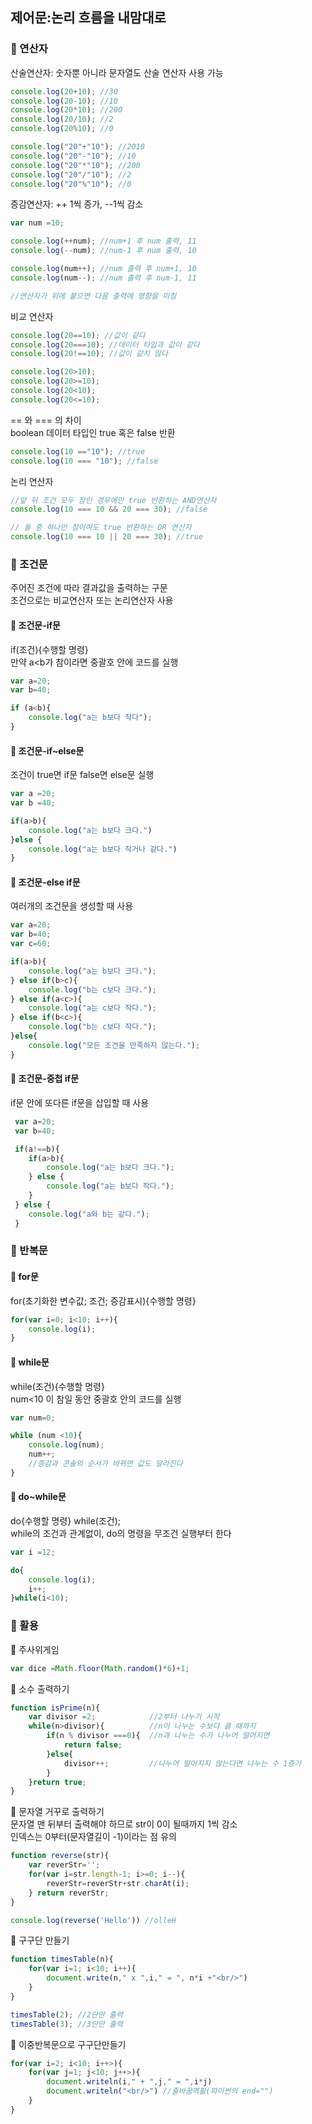 ## 제어문:논리 흐름을 내맘대로

### 📌 연산자
산술연산자: 숫자뿐 아니라 문자열도 산술 연산자 사용 가능
```js
console.log(20+10); //30
console.log(20-10); //10
console.log(20*10); //200
console.log(20/10); //2
console.log(20%10); //0
```
```js
console.log("20"+"10"); //2010
console.log("20"-"10"); //10
console.log("20"*"10"); //200
console.log("20"/"10"); //2
console.log("20"%"10"); //0
```

증감연산자: ++ 1씩 증가, --1씩 감소
```js
var num =10;

console.log(++num); //num+1 후 num 출력, 11
console.log(--num); //num-1 후 num 출력, 10

console.log(num++); //num 출력 후 num+1, 10
console.log(num--); //num 출력 후 num-1, 11

//연산자가 뒤에 붙으면 다음 출력에 영향을 미침

```

비교 연산자
```js
console.log(20==10); //값이 같다
console.log(20===10); //데이터 타입과 값이 같다
console.log(20!==10); //값이 같지 않다

console.log(20>10); 
console.log(20>=10); 
console.log(20<10); 
console.log(20<=10); 
```

== 와 === 의 차이    
boolean 데이터 타입인 true 혹은 false 반환
```js
console.log(10 =="10"); //true
console.log(10 === "10"); //false
```

논리 연산자
```js
//앞 뒤 조건 모두 참인 경우에만 true 반환하는 AND연산자
console.log(10 === 10 && 20 === 30); //false

// 둘 중 하나만 참이여도 true 반환하는 OR 연산자
console.log(10 === 10 || 20 === 30); //true 
```


### 📌 조건문    
주어진 조건에 따라 결과값을 출력하는 구문    
조건으로는 비교연산자 또는 논리연산자 사용    

#### 💭 조건문-if문    
if(조건){수행할 명령}   
만약 a<b가 참이라면 중괄호 안에 코드를 실행
```js
var a=20;
var b=40;

if (a<b){
    console.log("a는 b보다 작다");
}
```
#### 💭 조건문-if~else문
조건이 true면 if문 false면 else문 실행    
```js
var a =20;
var b =40;

if(a>b){
    console.log("a는 b보다 크다.")
}else {
    console.log("a는 b보다 작거나 같다.")
}
```

#### 💭 조건문-else if문
여러개의 조건문을 생성할 때 사용
```js
var a=20;
var b=40;
var c=60;

if(a>b){
    console.log("a는 b보다 크다.");
} else if(b>c){
    console.log("b는 c보다 크다.");
} else if(a<c>){
    console.log("a는 c보다 작다.");
} else if(b<c>){
    console.log("b는 c보다 작다.");
}else{
    console.log("모든 조건을 만족하지 않는다.");
}
```

#### 💭 조건문-중첩 if문
if문 안에 또다른 if문을 삽입할 때 사용
```js
 var a=20;
 var b=40;

 if(a!==b){
    if(a>b){
        console.log("a는 b보다 크다.");
    } else {
        console.log("a는 b보다 작다.");
    }
 } else {
    console.log("a와 b는 같다.");
 }
```

### 📌 반복문     

#### 💭 for문
for(초기화한 변수값; 조건; 증감표시){수행할 명령}

```js
for(var i=0; i<10; i++){
    console.log(i);
}
```


#### 💭 while문

while(조건){수행할 명령}    
num<10 이 참일 동안 중괄호 안의 코드를 실행

```js
var num=0;

while (num <10){
    console.log(num);
    num++;
    //증감과 콘솔의 순서가 바뀌면 값도 달라진다    
}
```

#### 💭 do~while문

do{수행할 명령} while(조건);    
while의 조건과 관계없이, do의 명령을 무조건 실행부터 한다    
```js
var i =12;

do{
    console.log(i);
    i++;
}while(i<10);
```

### 📌 활용

💭 주사위게임
```js
var dice =Math.floor(Math.random()*6)+1;
```

💭 소수 출력하기
```js
function isPrime(n){
    var divisor =2;            //2부터 나누기 시작
    while(n>divisor){          //n이 나누는 수보다 클 때까지
        if(n % divisor ===0){  //n과 나누는 수가 나누어 떨어지면
            return false;
        }else{
            divisor++;         //나누어 떨어지지 않는다면 나누는 수 1증가
        }
    }return true;
}
```

💭 문자열 거꾸로 출력하기    
문자열 맨 뒤부터 출력해야 하므로 str이 0이 될때까지 1씩 감소    
인덱스는 0부터(문자열길이 -1)이라는 점 유의
```js
function reverse(str){
    var reverStr='';
    for(var i=str.length-1; i>=0; i--){
        reverStr=reverStr+str.charAt(i);
    } return reverStr;
}

console.log(reverse('Hello')) //olleH
```

💭 구구단 만들기
```js
function timesTable(n){
    for(var i=1; i<10; i++){
        document.write(n," x ",i," = ", n*i +"<br/>")
    }
}

timesTable(2); //2단만 출력
timesTable(3); //3단만 출력 
```

💭 이중반복문으로 구구단만들기
```js
for(var i=2; i<10; i++>){
    for(var j=1; j<10; j++>){
        document.writeln(i," + ",j," = ",i*j)
        document.writeln("<br/>") //줄바꿈역활(파이썬의 end="")
    }
}
